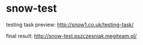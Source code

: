 snow-test
=========

testing task
preview: http://snow1.co.uk/testing-task/

final result: http://snow-test.pszczesniak.megiteam.pl/


